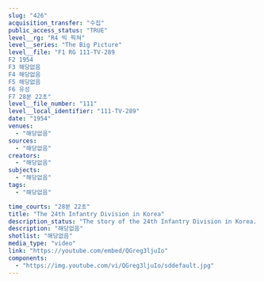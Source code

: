 ```yaml
---
slug: "426"
acquisition_transfer: "수집"
public_access_status: "TRUE"
level__rg: "R4 빅 픽쳐"
level__series: "The Big Picture"
level__file: "F1 RG 111-TV-289
F2 1954
F3 해당없음
F4 해당없음
F5 해당없음
F6 유성
F7 28분 22초"
level__file_number: "111"
level__local_identifier: "111-TV-289"
date: "1954"
venues: 
  - "해당없음"
sources: 
  - "해당없음"
creators: 
  - "해당없음"
subjects: 
  - "해당없음"
tags: 
  - "해당없음"

time_courts: "28분 22초"
title: "The 24th Infantry Division in Korea"
description_status: "The story of the 24th Infantry Division in Korea. The first in a series of six division histories to be covered in subsequent issues."
description: "해당없음"
shotlist: "해당없음"
media_type: "video"
link: "https://youtube.com/embed/QGreg3ljuIo"
components: 
  - "https://img.youtube.com/vi/QGreg3ljuIo/sddefault.jpg"
---
```

